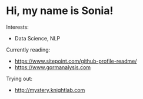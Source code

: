 # Hi, my name is Sonia!

Interests:
- Data Science, NLP


Currently reading: 
- https://www.sitepoint.com/github-profile-readme/
- https://www.gormanalysis.com

Trying out:
- http://mystery.knightlab.com
